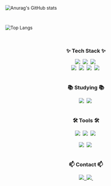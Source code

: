 ![Anurag's GitHub stats](https://github-readme-stats.vercel.app/api?username=urcloud&show_icons=true&theme=radical)

<br>

![Top Langs](https://github-readme-stats.vercel.app/api/top-langs/?username=urcloud)

<br>

<h3 align="center">✨ Tech Stack ✨</h3>
<div align="center">
  <img src="https://img.shields.io/badge/java-007396?style=for-the-badge&logo=OpenJDK&logoColor=white">&nbsp
  <img src="https://img.shields.io/badge/javascript-F7DF1E.svg?style=for-the-badge&logo=javascript&logoColor=20232a" />&nbsp
  <img src="https://img.shields.io/badge/Python-3776AB?style=for-the-badge&logo=Python&logoColor=white">&nbsp
</div>

<div align="center">
  <img src="https://img.shields.io/badge/springboot-6DB33F?style=for-the-badge&logo=springboot&logoColor=white">&nbsp
  <img src="https://img.shields.io/badge/JUnit5-25A162?style=for-the-badge&logo=JUnit5&logoColor=white">&nbsp
  <img src="https://img.shields.io/badge/MySQL-4479A1?style=for-the-badge&logo=MySQL&logoColor=white">&nbsp
  <img src="https://img.shields.io/badge/Redis-DC382D?style=for-the-badge&logo=Redis&logoColor=white">&nbsp
</div>

<br>

<h3 align="center">📚 Studying 📚</h3>
<div align="center">
  <img src="https://img.shields.io/badge/Spring Security-6DB33F?style=for-the-badge&logo=Spring Security&logoColor=white">&nbsp
  <img src="https://img.shields.io/badge/docker-%230db7ed.svg?style=for-the-badge&logo=docker&logoColor=white">&nbsp
</div>

<br>

<h3 align="center">🛠 Tools 🛠</h3>
<div align="center">
  <img src="https://img.shields.io/badge/git-F05033.svg?style=for-the-badge&logo=git&logoColor=white" />&nbsp
  <img src="https://img.shields.io/badge/github-181717.svg?style=for-the-badge&logo=github&logoColor=white" />&nbsp
  <img src="https://img.shields.io/badge/Notion-F3F3F3.svg?style=for-the-badge&logo=notion&logoColor=black" />&nbsp
</div>

<br>

<div align="center">
  <img src="https://img.shields.io/badge/VSCode-2C2C32.svg?style=for-the-badge&logo=visual-studio-code&logoColor=22ABF3" />&nbsp
  <img src="https://img.shields.io/badge/intellij idea-2C2C32.svg?style=for-the-badge&logo=intellij-idea&logoColor=#000000" />&nbsp
</div>

<br>

<h3 align="center">📫 Contact 📫</h3>
<div align="center">
  <a href="https://blog.naver.com/ur_cloud">
    <img src="https://img.shields.io/badge/Naver Blog-F3F3F3?style=for-the-badge&logo=naver&logoColor=#03C75A" />&nbsp
  </a>
  <a href="mailto:epoint8989@gmail.com">
    <img
      src="https://img.shields.io/badge/epoint8989@gmail.com-D14836?style=for-the-badge&logo=gmail&logoColor=white"/>&nbsp
  </a>
</div>
